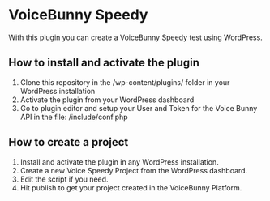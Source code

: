 # VoiceBunny Speedy

With this plugin you can create a VoiceBunny Speedy test using WordPress.

## How to install and activate the plugin

1. Clone this repository in the /wp-content/plugins/ folder in your WordPress installation
2. Activate the plugin from your WordPress dashboard
3. Go to plugin editor and setup your User and Token for the Voice Bunny API in the file: /include/conf.php

## How to create a project

1. Install and activate the plugin in any WordPress installation.
2. Create a new Voice Speedy Project from the WordPress dashboard.
3. Edit the script if you need.
4. Hit publish to get your project created in the VoiceBunny Platform.
